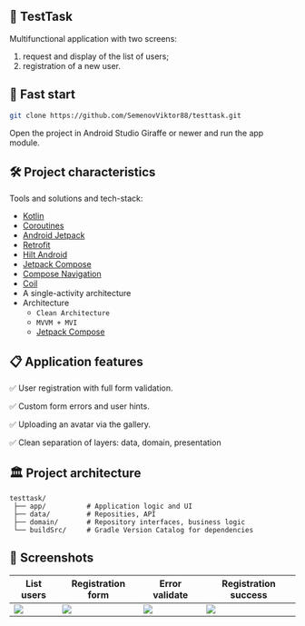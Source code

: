 ## 📱 TestTask
Multifunctional application with two screens:
1. request and display of the list of users;
2. registration of a new user.

## 🚀 Fast start
```bash
git clone https://github.com/SemenovViktor88/testtask.git
```
Open the project in Android Studio Giraffe or newer and run the app module.

## 🛠 Project characteristics
Tools and solutions and tech-stack:

* [Kotlin](https://kotlinlang.org/)
* [Coroutines](https://kotlinlang.org/docs/reference/coroutines-overview.html)
* [Android Jetpack](https://developer.android.com/jetpack)
* [Retrofit](https://square.github.io/retrofit/)
* [Hilt Android](https://developer.android.com/training/dependency-injection/hilt-android)
* [Jetpack Compose](https://developer.android.com/jetpack/compose)
* [Compose Navigation](https://developer.android.com/jetpack/compose/navigation)
* [Coil](https://coil-kt.github.io/coil/compose/)
* A single-activity architecture
* Architecture
    * `Clean Architecture`
    * `MVVM + MVI`
    * [Jetpack Compose](https://developer.android.com/jetpack/compose)

## 📋 Application features
✅ User registration with full form validation.

✅ Custom form errors and user hints.

✅ Uploading an avatar via the gallery.

✅ Clean separation of layers: data, domain, presentation

## 🏛 Project architecture
```
testtask/
 ├── app/          # Application logic and UI
 ├── data/         # Reposities, API
 ├── domain/       # Repository interfaces, business logic
 └── buildSrc/     # Gradle Version Catalog for dependencies
```

## 📸 Screenshots

| List users  | Registration form | Error validate | Registration success |
| ------------ | ----------------- | ---------------- | ---------------- |
| ![](art/list_user) | ![](art/registration_form) | ![](art/error_validate) |![](art/registration_success) |

